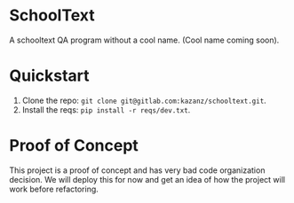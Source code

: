 # SchoolText

A schooltext QA program without a cool name. (Cool name coming soon).

# Quickstart

1. Clone the repo: `git clone git@gitlab.com:kazanz/schooltext.git`.
2. Install the reqs: `pip install -r reqs/dev.txt`.


# Proof of Concept

This project is a proof of concept and has very bad code organization decision.
We will deploy this for now and get an idea of how the project will work before
refactoring.
